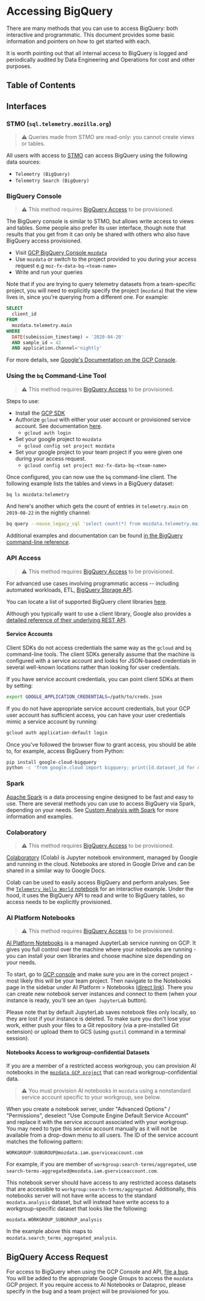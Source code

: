 # Accessing BigQuery

There are many methods that you can use to access BigQuery: both interactive and programmatic. This document provides some basic information and pointers on how to get started with each.

It is worth pointing out that all internal access to BigQuery is logged and periodically audited by Data Engineering and Operations for cost and other purposes.

## Table of Contents

<!-- toc -->

## Interfaces

### STMO (`sql.telemetry.mozilla.org`)

> **⚠** Queries made from STMO are read-only: you cannot create views or tables.

All users with access to [STMO](../../tools/stmo.md) can access BigQuery using the following data sources:

- `Telemetry (BigQuery)`
- `Telemetry Search (BigQuery)`

### BigQuery Console

> **⚠** This method requires [BigQuery Access](#bigquery-access-request) to be provisioned.

The BigQuery console is similar to STMO, but allows write access to views and tables. Some
people also prefer its user interface, though note that results that you get from it can
only be shared with others who also have BigQuery access provisioned.

- Visit [GCP BigQuery Console `mozdata`](https://console.cloud.google.com/bigquery?project=mozdata)
- Use `mozdata` or switch to the project provided to you during your access request e.g `moz-fx-data-bq-<team-name>`
- Write and run your queries

Note that if you are trying to query telemetry datasets from a team-specific project,
you will need to explicitly specify
the project (`mozdata`) that the view lives in, since you're querying from a different one. For example:

```sql
SELECT
  client_id
FROM
  mozdata.telemetry.main
WHERE
  DATE(submission_timestamp) = '2020-04-20'
  AND sample_id = 42
  AND application.channel='nightly'
```

For more details, see [Google's Documentation on the GCP Console](https://cloud.google.com/bigquery/docs/bigquery-web-ui).

### Using the `bq` Command-Line Tool

> **⚠** This method requires [BigQuery Access](#bigquery-access-request) to be provisioned.

Steps to use:

- Install the [GCP SDK](https://cloud.google.com/sdk/)
- Authorize `gcloud` with either your user account or provisioned service account. See documentation [here](https://cloud.google.com/sdk/docs/authorizing).
  - `gcloud auth login`
- Set your google project to `mozdata`
  - `gcloud config set project mozdata`
- Set your google project to your team project if you were given one during your access request.
  - `gcloud config set project moz-fx-data-bq-<team-name>`

Once configured, you can now use the `bq` command-line client. The following example
lists the tables and views in a BigQuery dataset:

```bash
bq ls mozdata:telemetry
```

And here's another which gets the count of entries in `telemetry.main` on `2019-08-22` in the nightly channel:

```bash
bq query --nouse_legacy_sql 'select count(*) from mozdata.telemetry.main where date(submission_timestamp) = "2019-08-22" and normalized_channel="nightly"'
```

Additional examples and documentation can be found [in the BigQuery command-line reference](https://cloud.google.com/bigquery/docs/bq-command-line-tool).

### API Access

> **⚠** This method requires [BigQuery Access](#bigquery-access-request) to be provisioned.

For advanced use cases involving programmatic access -- including automated workloads, ETL, [BigQuery Storage API](https://cloud.google.com/bigquery/docs/reference/storage/).

You can locate a list of supported BigQuery client libraries [here](https://cloud.google.com/bigquery/docs/reference/libraries).

Although you typically want to use a client library, Google also provides a [detailed reference of their underlying REST API](https://cloud.google.com/bigquery/docs/reference/rest/).

#### Service Accounts

Client SDKs do not access credentials the same way as the `gcloud` and `bq`
command-line tools. The client SDKs generally assume that the machine is configured with
a service account and looks for JSON-based credentials in several well-known locations
rather than looking for user credentials.

If you have service account credentials, you can point client SDKs at them
by setting:

```bash
export GOOGLE_APPLICATION_CREDENTIALS=/path/to/creds.json
```

If you do not have appropriate service account credentials, but your GCP user
account has sufficient access, you can have your user credentials mimic a
service account by running:

```bash
gcloud auth application-default login
```

Once you've followed the browser flow to grant access, you should be able to,
for example, access BigQuery from Python:

```bash
pip install google-cloud-bigquery
python -c 'from google.cloud import bigquery; print([d.dataset_id for d in bigquery.Client().list_datasets()])'
```

### Spark

[Apache Spark](https://spark.apache.org/) is a data processing engine designed to be fast and easy to use. There are several methods you can use to access BigQuery via Spark, depending on your needs. See [Custom Analysis with Spark](../../tools/spark.md) for more information and examples.

### Colaboratory

> **⚠** This method requires [BigQuery Access](#bigquery-access-request) to be provisioned.

[Colaboratory](https://colab.research.google.com) (Colab) is Jupyter notebook environment, managed by Google and running in the cloud. Notebooks are stored in Google Drive and can be shared in a similar way to Google Docs.

Colab can be used to easily access BigQuery and perform analyses. See the [`Telemetry Hello World` notebook](https://colab.research.google.com/drive/1uXmrPnqzDATiCVH2RNJKD8obIZuofFHx) for an interactive example. Under the hood, it uses the BigQuery API to read and write to BigQuery tables, so access needs to be explicitly provisioned.

### AI Platform Notebooks

> **⚠** This method requires [BigQuery Access](#bigquery-access-request) to be provisioned.

[AI Platform Notebooks](https://cloud.google.com/ai-platform/notebooks/docs) is a managed JupyterLab service running on GCP. It gives you full control over the machine where your notebooks are running - you can install your own libraries and choose machine size depending on your needs.

To start, go to [GCP console](https://console.cloud.google.com) and make sure you are in the correct project - most likely this will be your team project. Then navigate to the Notebooks page in the sidebar under AI Platform > Notebooks ([direct link](https://console.cloud.google.com/ai-platform/notebooks/list/instances)). There you can create new notebook server instances and connect to them (when your instance is ready, you'll see an `Open JupyterLab` button).

Please note that by default JupyterLab saves notebook files only locally, so they are lost if your instance is deleted. To make sure you don't lose your work, either push your files to a Git repository (via a pre-installed Git extension) or upload them to GCS (using `gsutil` command in a terminal session).

#### Notebooks Access to workgroup-confidential Datasets

If you are a member of a restricted access workgroup, you can provision AI notebooks in the [`mozdata GCP project`](https://console.cloud.google.com/vertex-ai/workbench/list/instances?project=mozdata&supportedpurview=project) that can read workgroup-confidential data.

> **⚠** You must provision AI notebooks in `mozdata` using a nonstandard service account specific to your workgroup, see below.

When you create a notebook server, under "Advanced Options" / "Permissions", deselect "Use Compute Engine Default Service Account" and replace it with the service account associated with your workgroup. You may need to type this service account manually as it will not be available from a drop-down menu to all users. The ID of the service account matches the following pattern:

`WORKGROUP-SUBGROUP@mozdata.iam.gserviceaccount.com`

For example, if you are member of `workgroup:search-terms/aggregated`, use `search-terms-aggregated@mozdata.iam.gserviceaccount.com`.

This notebook server should have access to any restricted access datasets that are accessible to `workgroup:search-terms/aggregated`. Additionally, this notebooks server will not have write access to the standard `mozdata.analysis` dataset, but will instead have write access to a workgroup-specific dataset that looks like the following:

`mozdata.WORKGROUP_SUBGROUP_analysis`

In the example above this maps to `mozdata.search_terms_aggregated_analysis`.

## BigQuery Access Request

For access to BigQuery when using the GCP Console and API, [file a bug](https://bugzilla.mozilla.org/enter_bug.cgi?assigned_to=jthomas%40mozilla.com&bug_file_loc=https%3A%2F%2Fmana.mozilla.org%2Fwiki%2Fx%2FiIPeB&bug_ignored=0&bug_severity=normal&bug_status=NEW&bug_type=task&cf_fx_iteration=---&cf_fx_points=---&comment=Please%20grant%20me%20access%20to%20the%20BigQuery%20GCP%20console%20and%20API%20Access.%20I%20work%20on%20%3Cteam%3E.%0D%0A%0D%0AMy%20mozilla.com%20ldap%20login%20is%20%3Cyour%20ldap%20login%3E%40mozilla.com.&component=Operations&contenttypemethod=list&contenttypeselection=text%2Fplain&defined_groups=1&flag_type-4=X&flag_type-607=X&flag_type-800=X&flag_type-803=X&flag_type-936=X&form_name=enter_bug&maketemplate=Remember%20values%20as%20bookmarkable%20template&op_sys=Unspecified&priority=--&product=Data%20Platform%20and%20Tools&qa_contact=jthomas%40mozilla.com&rep_platform=Unspecified&short_desc=BigQuery%20GCP%20Console%20and%20API%20Access%20for%20%3Cyour%20ldap%20login%3E%40mozilla.com&target_milestone=---&version=unspecified).
You will be added to the appropriate Google Groups to access the `mozdata` GCP project.
If you require access to AI Notebooks or Dataproc, please specify in the bug and a team project will be provisioned for you.
